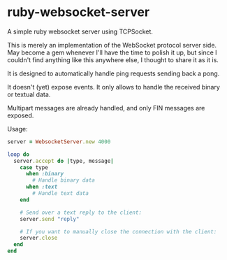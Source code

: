 # ruby-websocket-server

A simple ruby websocket server using TCPSocket.  

This is merely an implementation of the WebSocket protocol server side. May
become a gem whenever I'll have the time to polish it up, but since I couldn't
find anything like this anywhere else, I thought to share it as it is.  

It is designed to automatically handle ping requests sending back a pong.  

It doesn't (yet) expose events. It only allows to handle the received binary or
textual data.  

Multipart messages are already handled, and only FIN messages are exposed.  

Usage:  
```ruby
server = WebsocketServer.new 4000

loop do
  server.accept do |type, message|
    case type
      when :binary
        # Handle binary data
      when :text
        # Handle text data
    end

    # Send over a text reply to the client:
    server.send "reply"

    # If you want to manually close the connection with the client:
    server.close
  end
end
```


